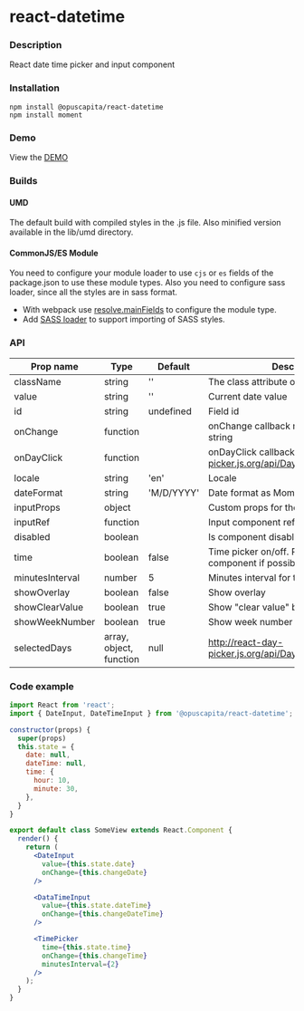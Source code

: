 # react-datetime

### Description
React date time picker and input component

### Installation
```
npm install @opuscapita/react-datetime
npm install moment
```

### Demo
View the [DEMO](https://opuscapita.github.io/react-datetime)

### Builds
#### UMD
The default build with compiled styles in the .js file. Also minified version available in the lib/umd directory.
#### CommonJS/ES Module
You need to configure your module loader to use `cjs` or `es` fields of the package.json to use these module types.
Also you need to configure sass loader, since all the styles are in sass format.
* With webpack use [resolve.mainFields](https://webpack.js.org/configuration/resolve/#resolve-mainfields) to configure the module type.
* Add [SASS loader](https://github.com/webpack-contrib/sass-loader) to support importing of SASS styles.

### API
| Prop name       | Type                    | Default       | Description                                                                     |
| --------------- | ----------------------- | ------------- | ------------------------------------------------------------------------------- |
| className       | string                  | ''            | The class attribute of the element                                              |
| value           | string                  | ''            | Current date value                                                              |
| id              | string                  | undefined     | Field id                                                                        |
| onChange        | function                |               | onChange callback returns new date string                                       |
| onDayClick      | function                |               | onDayClick callback http://react-day-picker.js.org/api/DayPicker#onDayClick     |
| locale          | string                  | 'en'          | Locale                                                                          |
| dateFormat      | string                  | 'M/D/YYYY'    | Date format as MomentJS [format](https://momentjs.com/docs/#/displaying/format) |
| inputProps      | object                  |               | Custom props for the input field                                                |
| inputRef        | function                |               | Input component ref function                                                    |
| disabled        | boolean                 |               | Is component disabled                                                           |
| time            | boolean                 | false         | Time picker on/off. Prefer DateTime component if possible                       |
| minutesInterval | number                  | 5             | Minutes interval for the timepicker                                             |
| showOverlay     | boolean                 | false         | Show overlay                                                                    |
| showClearValue  | boolean                 | true          | Show "clear value" button                                                       |
| showWeekNumber  | boolean                 | true          | Show week number in calendar                                                    |
| selectedDays    | array, object, function | null          | http://react-day-picker.js.org/api/DayPicker#selectedDays                       |

### Code example

```jsx
import React from 'react';
import { DateInput, DateTimeInput } from '@opuscapita/react-datetime';

constructor(props) {
  super(props)
  this.state = {
    date: null,
    dateTime: null,
    time: {
      hour: 10,
      minute: 30,
    },
  }
}

export default class SomeView extends React.Component {
  render() {
    return (
      <DateInput
        value={this.state.date}
        onChange={this.changeDate}
      />

      <DataTimeInput
        value={this.state.dateTime}
        onChange={this.changeDateTime}
      />

      <TimePicker
        time={this.state.time}
        onChange={this.changeTime}
        minutesInterval={2}
      />
    );
  }
}
```
